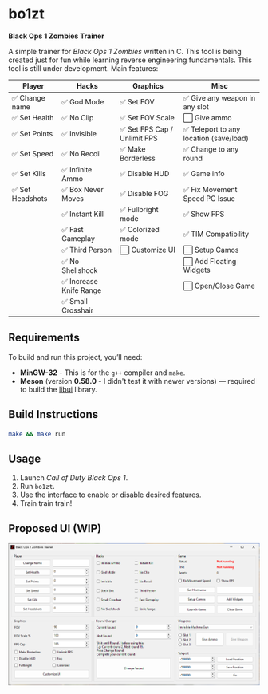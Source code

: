 # bo1zt

**Black Ops 1 Zombies Trainer**

A simple trainer for *Black Ops 1 Zombies* written in C.
This tool is being created just for fun while learning reverse engineering fundamentals. This tool is still under development. Main features:

|    Player       |  Hacks               |  Graphics                 |  Misc                                |
| --------------- | ---------------------- | --------------------------- | -------------------------------------- |
| ✅ Change name   | ✅ God Mode             | ✅ Set FOV                   | ✅ Give any weapon in any slot          |
| ✅ Set Health    | ✅ No Clip              | ✅ Set FOV Scale             | ⬜ Give ammo                            |
| ✅ Set Points    | ✅ Invisible            | ✅ Set FPS Cap / Unlimit FPS | ✅ Teleport to any location (save/load) |
| ✅ Set Speed     | ✅ No Recoil            | ✅ Make Borderless           | ✅ Change to any round                  |
| ✅ Set Kills     | ✅ Infinite Ammo        | ✅ Disable HUD               | ✅ Game info                            |
| ✅ Set Headshots | ✅ Box Never Moves      | ✅ Disable FOG               | ✅ Fix Movement Speed PC Issue          |
|                 | ✅ Instant Kill         | ✅ Fullbright mode           | ✅ Show FPS                             |
|                 | ✅ Fast Gameplay        | ✅ Colorized mode            | ✅ TIM Compatibility                    |
|                 | ✅ Third Person         | ⬜ Customize UI              | ⬜ Setup Camos                          |
|                 | ✅ No Shellshock        |                             | ⬜ Add Floating Widgets                 |
|                 | ✅ Increase Knife Range |                             | ⬜ Open/Close Game                      |
|                 | ✅ Small Crosshair      |                             |                                        |

## Requirements

To build and run this project, you’ll need:

* **MinGW-32** - This is for the `g++` compiler and `make`.
* **Meson** (version **0.58.0** - I didn't test it with newer versions) — required to build the [libui]([https://github.com/libui-ng/libui-ng](https://github.com/libui-ng/libui-ng)) library.

## Build Instructions

```bash
make && make run
```

## Usage

1. Launch *Call of Duty Black Ops 1*.
2. Run `bo1zt`.
3. Use the interface to enable or disable desired features.
4. Train train train!

## Proposed UI (WIP)

![TrainerGUI](./doc/trainer.png)
